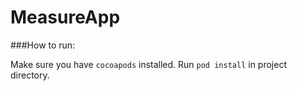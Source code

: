 # MeasureApp


###How to run:

Make sure you have `cocoapods` installed.
Run `pod install` in project directory.
